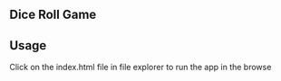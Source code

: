 ## Dice Roll Game

## Usage

Click on the index.html file in file
explorer to run the app in the browse
